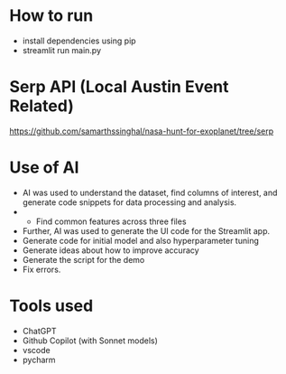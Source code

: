 # How to run 
* install dependencies using pip
* streamlit run main.py

# Serp API (Local Austin Event Related)
https://github.com/samarthssinghal/nasa-hunt-for-exoplanet/tree/serp



# Use of AI 

* AI was used to understand the dataset, find columns of interest, and generate code snippets for data processing and analysis.
* * Find common features across three files
* Further, AI was used to generate the UI code for the Streamlit app.
* Generate code for initial model and also hyperparameter tuning
* Generate ideas about how to improve accuracy
* Generate the script for the demo
* Fix errors. 

# Tools used 
* ChatGPT
* Github Copilot (with Sonnet models)
* vscode 
* pycharm

